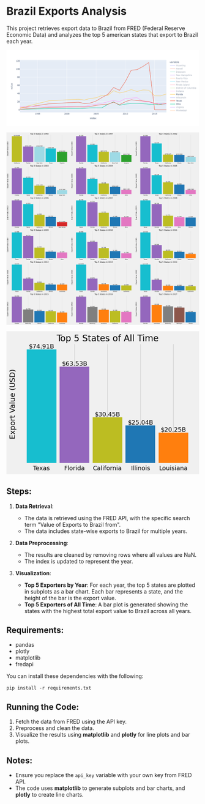 # Brazil Exports Analysis

This project retrieves export data to Brazil from FRED (Federal Reserve Economic Data) and analyzes the top 5 american states that export to Brazil each year.

![Top 5 Exporters by Year](assets/linechart.png)

![Top 5 Exporters All Time](assets/top5.png)

![Export Trends](assets/top5at.png)

## Steps:

1. **Data Retrieval**:

   - The data is retrieved using the FRED API, with the specific search term "Value of Exports to Brazil from".
   - The data includes state-wise exports to Brazil for multiple years.

2. **Data Preprocessing**:

   - The results are cleaned by removing rows where all values are NaN.
   - The index is updated to represent the year.

3. **Visualization**:

   - **Top 5 Exporters by Year**: For each year, the top 5 states are plotted in subplots as a bar chart. Each bar represents a state, and the height of the bar is the export value.
   - **Top 5 Exporters of All Time**: A bar plot is generated showing the states with the highest total export value to Brazil across all years.

## Requirements:

- pandas
- plotly
- matplotlib
- fredapi

You can install these dependencies with the following:

```
pip install -r requirements.txt
```

## Running the Code:

1. Fetch the data from FRED using the API key.
2. Preprocess and clean the data.
3. Visualize the results using **matplotlib** and **plotly** for line plots and bar plots.

## Notes:

- Ensure you replace the `api_key` variable with your own key from FRED API.
- The code uses **matplotlib** to generate subplots and bar charts, and **plotly** to create line charts.
